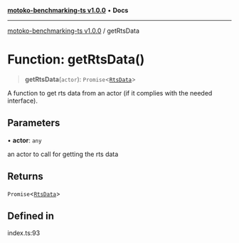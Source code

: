 [**motoko-benchmarking-ts v1.0.0**](../README.md) • **Docs**

***

[motoko-benchmarking-ts v1.0.0](../README.md) / getRtsData

# Function: getRtsData()

> **getRtsData**(`actor`): `Promise`\<[`RtsData`](../type-aliases/RtsData.md)\>

A function to get rts data from an actor (if it complies with the needed interface).

## Parameters

• **actor**: `any`

an actor to call for getting the rts data

## Returns

`Promise`\<[`RtsData`](../type-aliases/RtsData.md)\>

## Defined in

index.ts:93
